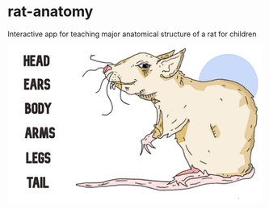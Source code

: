 # rat-anatomy
Interactive app for teaching major anatomical structure of a rat for children

<img src='ratTemplate.jpg' width=1200>
